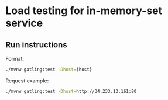 # Load testing for in-memory-set service

## Run instructions

Format:
```bash
./mvnw gatling:test -Dhost={host}
```

Request example:
```bash
./mvnw gatling:test -Dhost=http://34.233.13.161:80
```
